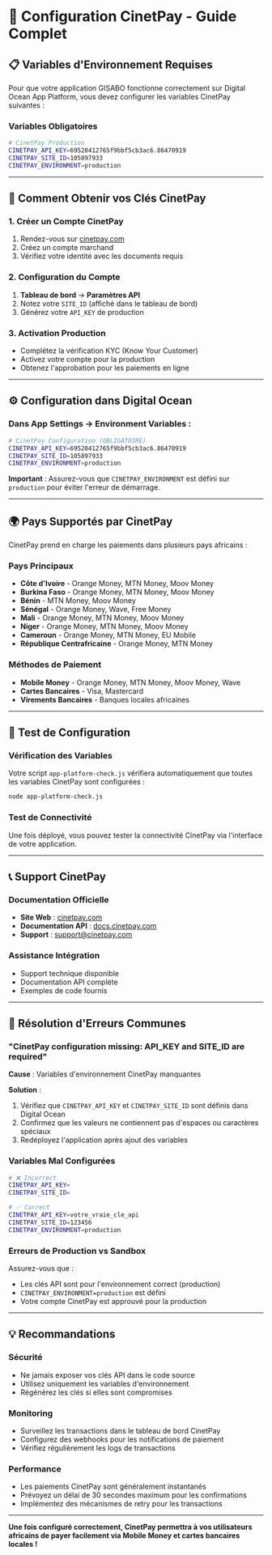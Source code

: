 # 🏦 Configuration CinetPay - Guide Complet

## 📋 Variables d'Environnement Requises

Pour que votre application GISABO fonctionne correctement sur Digital Ocean App Platform, vous devez configurer les variables CinetPay suivantes :

### Variables Obligatoires

```bash
# CinetPay Production
CINETPAY_API_KEY=69528412765f9bbf5cb3ac6.86470919
CINETPAY_SITE_ID=105897933
CINETPAY_ENVIRONMENT=production
```

---

## 🔑 Comment Obtenir vos Clés CinetPay

### 1. Créer un Compte CinetPay
1. Rendez-vous sur [cinetpay.com](https://cinetpay.com)
2. Créez un compte marchand
3. Vérifiez votre identité avec les documents requis

### 2. Configuration du Compte
1. **Tableau de bord** → **Paramètres API**
2. Notez votre `SITE_ID` (affiché dans le tableau de bord)
3. Générez votre `API_KEY` de production

### 3. Activation Production
- Complétez la vérification KYC (Know Your Customer)
- Activez votre compte pour la production
- Obtenez l'approbation pour les paiements en ligne

---

## ⚙️ Configuration dans Digital Ocean

### Dans App Settings → Environment Variables :

```bash
# CinetPay Configuration (OBLIGATOIRE)
CINETPAY_API_KEY=69528412765f9bbf5cb3ac6.86470919
CINETPAY_SITE_ID=105897933
CINETPAY_ENVIRONMENT=production
```

**Important** : Assurez-vous que `CINETPAY_ENVIRONMENT` est défini sur `production` pour éviter l'erreur de démarrage.

---

## 🌍 Pays Supportés par CinetPay

CinetPay prend en charge les paiements dans plusieurs pays africains :

### Pays Principaux
- **Côte d'Ivoire** - Orange Money, MTN Money, Moov Money
- **Burkina Faso** - Orange Money, MTN Money, Moov Money  
- **Bénin** - MTN Money, Moov Money
- **Sénégal** - Orange Money, Wave, Free Money
- **Mali** - Orange Money, MTN Money, Moov Money
- **Niger** - Orange Money, MTN Money, Moov Money
- **Cameroun** - Orange Money, MTN Money, EU Mobile
- **République Centrafricaine** - Orange Money, MTN Money

### Méthodes de Paiement
- **Mobile Money** - Orange Money, MTN Money, Moov Money, Wave
- **Cartes Bancaires** - Visa, Mastercard
- **Virements Bancaires** - Banques locales africaines

---

## 🔧 Test de Configuration

### Vérification des Variables

Votre script `app-platform-check.js` vérifiera automatiquement que toutes les variables CinetPay sont configurées :

```bash
node app-platform-check.js
```

### Test de Connectivité

Une fois déployé, vous pouvez tester la connectivité CinetPay via l'interface de votre application.

---

## 📞 Support CinetPay

### Documentation Officielle
- **Site Web** : [cinetpay.com](https://cinetpay.com)
- **Documentation API** : [docs.cinetpay.com](https://docs.cinetpay.com)
- **Support** : support@cinetpay.com

### Assistance Intégration
- Support technique disponible
- Documentation API complète
- Exemples de code fournis

---

## 🚨 Résolution d'Erreurs Communes

### "CinetPay configuration missing: API_KEY and SITE_ID are required"

**Cause** : Variables d'environnement CinetPay manquantes

**Solution** :
1. Vérifiez que `CINETPAY_API_KEY` et `CINETPAY_SITE_ID` sont définis dans Digital Ocean
2. Confirmez que les valeurs ne contiennent pas d'espaces ou caractères spéciaux
3. Redéployez l'application après ajout des variables

### Variables Mal Configurées

```bash
# ❌ Incorrect
CINETPAY_API_KEY=
CINETPAY_SITE_ID=

# ✅ Correct  
CINETPAY_API_KEY=votre_vraie_cle_api
CINETPAY_SITE_ID=123456
CINETPAY_ENVIRONMENT=production
```

### Erreurs de Production vs Sandbox

Assurez-vous que :
- Les clés API sont pour l'environnement correct (production)
- `CINETPAY_ENVIRONMENT=production` est défini
- Votre compte CinetPay est approuvé pour la production

---

## 💡 Recommandations

### Sécurité
- Ne jamais exposer vos clés API dans le code source
- Utilisez uniquement les variables d'environnement
- Régénérez les clés si elles sont compromises

### Monitoring
- Surveillez les transactions dans le tableau de bord CinetPay
- Configurez des webhooks pour les notifications de paiement
- Vérifiez régulièrement les logs de transactions

### Performance
- Les paiements CinetPay sont généralement instantanés
- Prévoyez un délai de 30 secondes maximum pour les confirmations
- Implémentez des mécanismes de retry pour les transactions

---

**Une fois configuré correctement, CinetPay permettra à vos utilisateurs africains de payer facilement via Mobile Money et cartes bancaires locales !**